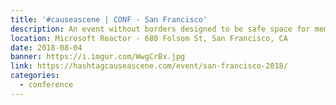 ```yaml
---
title: '#causeascene | CONF - San Francisco'
description: An event without borders designed to be safe space for members of marginalized communities in tech to tell their stories.
location: Microsoft Reactor - 680 Folsom St, San Francisco, CA
date: 2018-08-04
banner: https://i.imgur.com/WwgCrBx.jpg
link: https://hashtagcauseascene.com/event/san-francisco-2018/
categories:
  - conference
---
```

